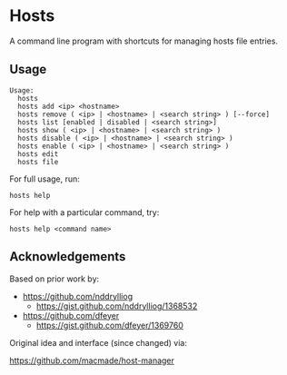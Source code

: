 # Hosts

A command line program with shortcuts for managing hosts file entries.

## Usage

    Usage:
      hosts
      hosts add <ip> <hostname>
      hosts remove ( <ip> | <hostname> | <search string> ) [--force]
      hosts list [enabled | disabled | <search string>]
      hosts show ( <ip> | <hostname> | <search string> )
      hosts disable ( <ip> | <hostname> | <search string> )
      hosts enable ( <ip> | <hostname> | <search string> )
      hosts edit
      hosts file

For full usage, run:

    hosts help

For help with a particular command, try:

    hosts help <command name>

## Acknowledgements

Based on prior work by:

- https://github.com/nddrylliog
  - https://gist.github.com/nddrylliog/1368532
- https://github.com/dfeyer
  - https://gist.github.com/dfeyer/1369760

Original idea and interface (since changed) via:

https://github.com/macmade/host-manager
